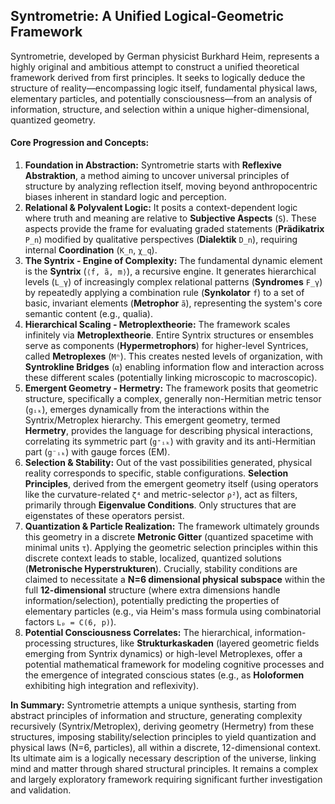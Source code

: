 ## Syntrometrie: A Unified Logical-Geometric Framework

Syntrometrie, developed by German physicist Burkhard Heim, represents a highly original and ambitious attempt to construct a unified theoretical framework derived from first principles. It seeks to logically deduce the structure of reality—encompassing logic itself, fundamental physical laws, elementary particles, and potentially consciousness—from an analysis of information, structure, and selection within a unique higher-dimensional, quantized geometry.

#### Core Progression and Concepts:

1.  **Foundation in Abstraction:** Syntrometrie starts with **Reflexive Abstraktion**, a method aiming to uncover universal principles of structure by analyzing reflection itself, moving beyond anthropocentric biases inherent in standard logic and perception.
2.  **Relational & Polyvalent Logic:** It posits a context-dependent logic where truth and meaning are relative to **Subjective Aspects** (`S`). These aspects provide the frame for evaluating graded statements (**Prädikatrix** `P_n`) modified by qualitative perspectives (**Dialektik** `D_n`), requiring internal **Coordination** (`K_n`, `χ_q`).
3.  **The Syntrix - Engine of Complexity:** The fundamental dynamic element is the **Syntrix** (`⟨f, ã, m⟩`), a recursive engine. It generates hierarchical levels (`L_γ`) of increasingly complex relational patterns (**Syndromes** `F_γ`) by repeatedly applying a combination rule (**Synkolator** `f`) to a set of basic, invariant elements (**Metrophor** `ã`), representing the system's core semantic content (e.g., qualia).
4.  **Hierarchical Scaling - Metroplextheorie:** The framework scales infinitely via **Metroplextheorie**. Entire Syntrix structures or ensembles serve as components (**Hypermetrophors**) for higher-level Syntrices, called **Metroplexes** (`Mⁿ`). This creates nested levels of organization, with **Syntrokline Bridges** (`α`) enabling information flow and interaction across these different scales (potentially linking microscopic to macroscopic).
5.  **Emergent Geometry - Hermetry:** The framework posits that geometric structure, specifically a complex, generally non-Hermitian metric tensor (`gᵢₖ`), emerges dynamically from the interactions within the Syntrix/Metroplex hierarchy. This emergent geometry, termed **Hermetry**, provides the language for describing physical interactions, correlating its symmetric part (`g⁺ᵢₖ`) with gravity and its anti-Hermitian part (`g⁻ᵢₖ`) with gauge forces (EM).
6.  **Selection & Stability:** Out of the vast possibilities generated, physical reality corresponds to specific, stable configurations. **Selection Principles**, derived from the emergent geometry itself (using operators like the curvature-related `ζ⁴` and metric-selector `ρ²`), act as filters, primarily through **Eigenvalue Conditions**. Only structures that are eigenstates of these operators persist.
7.  **Quantization & Particle Realization:** The framework ultimately grounds this geometry in a discrete **Metronic Gitter** (quantized spacetime with minimal units `τ`). Applying the geometric selection principles within this discrete context leads to stable, localized, quantized solutions (**Metronische Hyperstrukturen**). Crucially, stability conditions are claimed to necessitate a **N=6 dimensional physical subspace** within the full **12-dimensional** structure (where extra dimensions handle information/selection), potentially predicting the properties of elementary particles (e.g., via Heim's mass formula using combinatorial factors `Lₚ = C(6, p)`).
8.  **Potential Consciousness Correlates:** The hierarchical, information-processing structures, like **Strukturkaskaden** (layered geometric fields emerging from Syntrix dynamics) or high-level Metroplexes, offer a potential mathematical framework for modeling cognitive processes and the emergence of integrated conscious states (e.g., as **Holoformen** exhibiting high integration and reflexivity).

**In Summary:** Syntrometrie attempts a unique synthesis, starting from abstract principles of information and structure, generating complexity recursively (Syntrix/Metroplex), deriving geometry (Hermetry) from these structures, imposing stability/selection principles to yield quantization and physical laws (N=6, particles), all within a discrete, 12-dimensional context. Its ultimate aim is a logically necessary description of the universe, linking mind and matter through shared structural principles. It remains a complex and largely exploratory framework requiring significant further investigation and validation.
